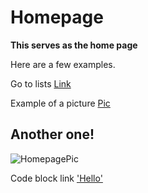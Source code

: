 # Homepage

**This serves as the home page**

<p> Here are a few examples.<p>  
  
Go to lists [Link](Lists.md)

Example of a picture [Pic](picture.md)

Another one!
---------------

![HomepagePic](https://picsum.photos/288)


Code block link ['Hello'](Codeblock.md)
